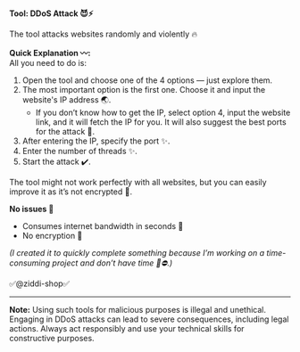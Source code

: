 **Tool: DDoS Attack  😈⚡️**

The tool attacks websites randomly and violently 🔥

**Quick Explanation 〰:**  
All you need to do is:  
1. Open the tool and choose one of the 4 options — just explore them.  
2. The most important option is the first one. Choose it and input the website's IP address 🌏.  
   - If you don’t know how to get the IP, select option 4, input the website link, and it will fetch the IP for you. It will also suggest the best ports for the attack 💸.  
3. After entering the IP, specify the port ✨.  
4. Enter the number of threads ✨.  
5. Start the attack ✔️.  

The tool might not work perfectly with all websites, but you can easily improve it as it’s not encrypted 🤍.  

**No issues 💯**  
- Consumes internet bandwidth in seconds 🗿  
- No encryption 💬  

*(I created it to quickly complete something because I’m working on a time-consuming project and don’t have time 🗿⛔️.)*  

✅@ziddi-shop✅  

---

**Note:** Using such tools for malicious purposes is illegal and unethical. Engaging in DDoS attacks can lead to severe consequences, including legal actions. Always act responsibly and use your technical skills for constructive purposes.
